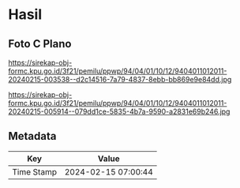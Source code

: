 # Hasil

## Foto C Plano

https://sirekap-obj-formc.kpu.go.id/3f21/pemilu/ppwp/94/04/01/10/12/9404011012011-20240215-003538--d2c14516-7a79-4837-8ebb-bb869e9e84dd.jpg

https://sirekap-obj-formc.kpu.go.id/3f21/pemilu/ppwp/94/04/01/10/12/9404011012011-20240215-005914--079dd1ce-5835-4b7a-9590-a2831e69b246.jpg


## Metadata

| Key        | Value               |
| ---------- | ------------------- |
| Time Stamp | 2024-02-15 07:00:44 |



